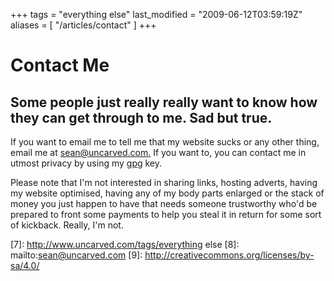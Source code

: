 +++
tags = "everything else"
last_modified = "2009-06-12T03:59:19Z"
aliases = [ "/articles/contact" ]
+++
# Contact Me

## Some people just really really want to know how they can get through to me. Sad but true.

If you want to email me to tell me that my website sucks or any other
thing, email me at [sean@uncarved.com.][5] If you want to, you can
contact me in utmost privacy by using my [gpg][6] key.

Please note that I'm not interested in sharing links, hosting adverts,
having my website optimised, having any of my body parts enlarged or
the stack of money you just happen to have that needs someone
trustworthy who'd be prepared to front some payments to help you steal
it in return for some sort of kickback. Really, I'm not.

[1]: http://www.uncarved.com/articles/contact
[2]: http://www.uncarved.com/
[3]: http://www.uncarved.com/articles/contact
[4]: http://www.uncarved.com/login/
[5]: mailto:sean@uncarved.com
[6]: http://www.uncarved.com/static/sean.gpg
[7]: http://www.uncarved.com/tags/everything else
[8]: mailto:sean@uncarved.com
[9]: http://creativecommons.org/licenses/by-sa/4.0/
